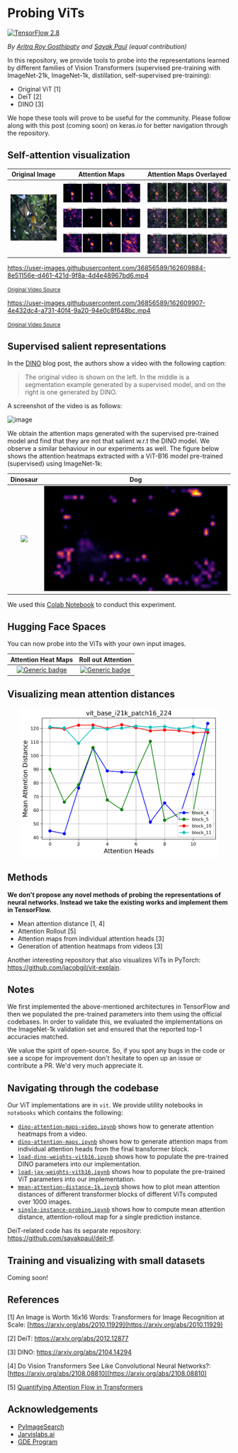 # Probing ViTs

[![TensorFlow 2.8](https://img.shields.io/badge/TensorFlow-2.8-FF6F00?logo=tensorflow)](https://github.com/tensorflow/tensorflow/releases/tag/v2.8.0)

_By [Aritra Roy Gosthipaty](https://github.com/ariG23498) and [Sayak Paul](https://github.com/sayakpaul) (equal contribution)_

In this repository, we provide tools to probe into the representations learned by different families of Vision Transformers (supervised pre-training with ImageNet-21k, ImageNet-1k, distillation, self-supervised pre-training):

* Original ViT [1] 
* DeiT [2]
* DINO [3]

We hope these tools will prove to be useful for the community. Please follow along with this post (coming soon) on keras.io for better navigation through the repository. 


## Self-attention visualization

| Original Image | Attention Maps | Attention Maps Overlayed |
| :--: | :--: | :--: |
| ![original image](./assets/bird.png) | ![attention maps](./assets/dino_attention_heads_inferno.png) | ![attention maps overlay](./assets/dino_attention_heads.png) |

https://user-images.githubusercontent.com/36856589/162609884-8e51156e-d461-421d-9f8a-4d4e48967bd6.mp4

<small><a href=https://www.pexels.com/video/a-computer-generated-walking-dinosaur-4096297/>Original Video Source</a></small>

https://user-images.githubusercontent.com/36856589/162609907-4e432dc4-a731-40f4-9a20-94e0c8f648bc.mp4

<small><a href=https://www.pexels.com/video/a-dog-running-in-a-grass-field-4166343/>Original Video Source</a></small>

## Supervised salient representations

In the [DINO](https://ai.facebook.com/blog/dino-paws-computer-vision-with-self-supervised-transformers-and-10x-more-efficient-training/) blog post, the authors show a video with the following caption:

> The original video is shown on the left. In the middle is a segmentation example generated by a supervised model, and on the right is one generated by DINO. 

A screenshot of the video is as follows:

<img width="764" alt="image" src="https://user-images.githubusercontent.com/36856589/162615199-b5133e51-460e-4864-a83e-5b8007339ff7.png"><br>


We obtain the attention maps generated with the supervised pre-trained model and find that they are not that salient w.r.t the DINO model. We observe a similar behaviour in our experiments as well. The figure below shows the attention heatmaps extracted with
a ViT-B16 model pre-trained (supervised) using ImageNet-1k:

| Dinosaur | Dog | 
| :--: | :--: | 
| ![](./assets/supervised-dino.gif) | ![](./assets/supervised-dog.gif) | 

We used this [Colab Notebook](https://github.com/sayakpaul/probing-vits/blob/main/notebooks/vitb16-attention-maps-video.ipynb) to conduct this experiment.

## Hugging Face Spaces

You can now probe into the ViTs with your own input images.

| Attention Heat Maps | Roll out Attention |
| :--: | :--: |
| [![Generic badge](https://img.shields.io/badge/🤗%20Spaces-Attention%20Heat%20Maps-black.svg)](https://huggingface.co/spaces/probing-vits/attention-heat-maps) | [![Generic badge](https://img.shields.io/badge/🤗%20Spaces-Roll%20Out%20Attention-black.svg)](https://huggingface.co/spaces/probing-vits/attention-rollout) |

## Visualizing mean attention distances

<div align="center">
<img src="./assets/vit_base_i21k_patch16_224.png" width=450/>
</div>

## Methods

**We don't propose any novel methods of probing the representations of neural networks. Instead we take the existing works and implement them in TensorFlow.**

* Mean attention distance [1, 4]
* Attention Rollout [5]
* Attention maps from individual attention heads [3]
* Generation of attention heatmaps from videos [3]

Another interesting repository that also visualizes ViTs in PyTorch: https://github.com/jacobgil/vit-explain.


## Notes

We first implemented the above-mentioned architectures in TensorFlow and then we populated the pre-trained parameters into them using the official codebases. In order to validate this, we evaluated the implementations on the ImageNet-1k validation set and ensured that the reported top-1 accuracies matched. 

We value the spirit of open-source. So, if you spot any bugs in the code or see a scope for improvement don't hesitate to open up an issue or contribute a PR. We'd very much appreciate it. 


## Navigating through the codebase

Our ViT implementations are in `vit`. We provide utility notebooks in `notebooks` which contains the following:

* [`dino-attention-maps-video.ipynb`](https://github.com/sayakpaul/probing-vits/blob/main/notebooks/dino-attention-maps-video.ipynb) shows how to generate attention heatmaps from a video.
* [`dino-attention-maps.ipynb`](https://github.com/sayakpaul/probing-vits/blob/main/notebooks/dino-attention-maps.ipynb) shows how to generate attention maps from individual attention heads from the final transformer block.
* [`load-dino-weights-vitb16.ipynb`](https://github.com/sayakpaul/probing-vits/blob/main/notebooks/load-dino-weights-vitb16.ipynb) shows how to populate the pre-trained DINO parameters into our implementation. 
* [`load-jax-weights-vitb16.ipynb`](https://github.com/sayakpaul/probing-vits/blob/main/notebooks/load-jax-weights-vitb16.ipynb) shows how to populate the pre-trained ViT parameters into our implementation. 
* [`mean-attention-distance-1k.ipynb`](https://github.com/sayakpaul/probing-vits/blob/main/notebooks/mean-attention-distance-1k.ipynb) shows how to plot mean attention distances of different transformer blocks of different ViTs computed over 1000 images.
* [`single-instance-probing.ipynb`](https://github.com/sayakpaul/probing-vits/blob/main/notebooks/single-instance-probing.ipynb) shows how to compute mean attention distance, attention-rollout map for a single prediction instance.

DeiT-related code has its separate repository: https://github.com/sayakpaul/deit-tf.


## Training and visualizing with small datasets

Coming soon!


## References

[1] An Image is Worth 16x16 Words: Transformers for Image Recognition at Scale:  [https://arxiv.org/abs/2010.11929](https://arxiv.org/abs/2010.11929)

[2] DeiT: https://arxiv.org/abs/2012.12877

[3] DINO: https://arxiv.org/abs/2104.14294

[4] Do Vision Transformers See Like Convolutional Neural Networks?:  [https://arxiv.org/abs/2108.08810](https://arxiv.org/abs/2108.08810)

[5] [Quantifying Attention Flow in Transformers](https://arxiv.org/abs/2005.00928)

## Acknowledgements

- [PyImageSearch](https://pyimagesearch.com)
- [Jarvislabs.ai](https://jarvislabs.ai/)
- [GDE Program](https://developers.google.com/programs/experts/)
